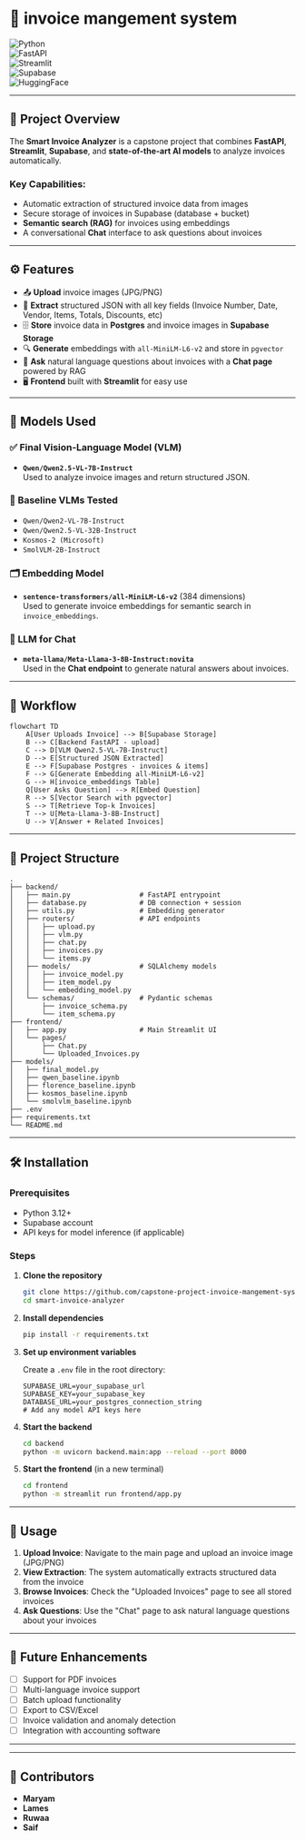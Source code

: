 # 📑 invoice mangement system

![Python](https://img.shields.io/badge/Python-3.12-blue?logo=python)  
![FastAPI](https://img.shields.io/badge/FastAPI-Backend-green?logo=fastapi)  
![Streamlit](https://img.shields.io/badge/Streamlit-Frontend-red?logo=streamlit)  
![Supabase](https://img.shields.io/badge/Supabase-Postgres%20%7C%20Storage-3FCF8E?logo=supabase)  
![HuggingFace](https://img.shields.io/badge/HuggingFace-🤗-yellow)

---

## 🚀 Project Overview

The **Smart Invoice Analyzer** is a capstone project that combines **FastAPI**, **Streamlit**, **Supabase**, and **state-of-the-art AI models** to analyze invoices automatically.

### Key Capabilities:
- Automatic extraction of structured invoice data from images
- Secure storage of invoices in Supabase (database + bucket)
- **Semantic search (RAG)** for invoices using embeddings
- A conversational **Chat** interface to ask questions about invoices

---

## ⚙️ Features

- 📤 **Upload** invoice images (JPG/PNG)
- 🧾 **Extract** structured JSON with all key fields (Invoice Number, Date, Vendor, Items, Totals, Discounts, etc)
- 🗄️ **Store** invoice data in **Postgres** and invoice images in **Supabase Storage**
- 🔍 **Generate** embeddings with `all-MiniLM-L6-v2` and store in `pgvector`
- 💬 **Ask** natural language questions about invoices with a **Chat page** powered by RAG
- 🖥️ **Frontend** built with **Streamlit** for easy use

---

## 🧠 Models Used

### ✅ Final Vision-Language Model (VLM)
- **`Qwen/Qwen2.5-VL-7B-Instruct`**  
  Used to analyze invoice images and return structured JSON.

### 🔬 Baseline VLMs Tested
- `Qwen/Qwen2-VL-7B-Instruct`
- `Qwen/Qwen2.5-VL-32B-Instruct`
- `Kosmos-2 (Microsoft)`
- `SmolVLM-2B-Instruct`

### 🗂️ Embedding Model
- **`sentence-transformers/all-MiniLM-L6-v2`** (384 dimensions)  
  Used to generate invoice embeddings for semantic search in `invoice_embeddings`.

### 💬 LLM for Chat
- **`meta-llama/Meta-Llama-3-8B-Instruct:novita`**  
  Used in the **Chat endpoint** to generate natural answers about invoices.

---

## 🔄 Workflow

```mermaid
flowchart TD
    A[User Uploads Invoice] --> B[Supabase Storage]
    B --> C[Backend FastAPI - upload]
    C --> D[VLM Qwen2.5-VL-7B-Instruct]
    D --> E[Structured JSON Extracted]
    E --> F[Supabase Postgres - invoices & items]
    F --> G[Generate Embedding all-MiniLM-L6-v2]
    G --> H[invoice_embeddings Table]
    Q[User Asks Question] --> R[Embed Question]
    R --> S[Vector Search with pgvector]
    S --> T[Retrieve Top-k Invoices]
    T --> U[Meta-Llama-3-8B-Instruct]
    U --> V[Answer + Related Invoices]
```

---

## 📁 Project Structure

```
.
├── backend/
│   ├── main.py                 # FastAPI entrypoint
│   ├── database.py             # DB connection + session
│   ├── utils.py                # Embedding generator
│   ├── routers/                # API endpoints
│   │   ├── upload.py
│   │   ├── vlm.py
│   │   ├── chat.py
│   │   ├── invoices.py
│   │   └── items.py
│   ├── models/                 # SQLAlchemy models
│   │   ├── invoice_model.py
│   │   ├── item_model.py
│   │   └── embedding_model.py
│   └── schemas/                # Pydantic schemas
│       ├── invoice_schema.py
│       └── item_schema.py
├── frontend/
│   ├── app.py                  # Main Streamlit UI
│   └── pages/
│       ├── Chat.py
│       └── Uploaded_Invoices.py
├── models/
│   ├── final_model.py
│   ├── qwen_baseline.ipynb
│   ├── florence_baseline.ipynb
│   ├── kosmos_baseline.ipynb
│   └── smolvlm_baseline.ipynb
├── .env
├── requirements.txt
└── README.md
```

---

## 🛠️ Installation

### Prerequisites
- Python 3.12+
- Supabase account
- API keys for model inference (if applicable)

### Steps

1. **Clone the repository**
   ```bash
   git clone https://github.com/capstone-project-invoice-mangement-system
   cd smart-invoice-analyzer
   ```

2. **Install dependencies**
   ```bash
   pip install -r requirements.txt
   ```

3. **Set up environment variables**
   
   Create a `.env` file in the root directory:
   ```env
   SUPABASE_URL=your_supabase_url
   SUPABASE_KEY=your_supabase_key
   DATABASE_URL=your_postgres_connection_string
   # Add any model API keys here
   ```

4. **Start the backend**
   ```bash
   cd backend
   python -m uvicorn backend.main:app --reload --port 8000
   ```

5. **Start the frontend** (in a new terminal)
   ```bash
   cd frontend
   python -m streamlit run frontend/app.py
   ```

---

## 🎯 Usage

1. **Upload Invoice**: Navigate to the main page and upload an invoice image (JPG/PNG)
2. **View Extraction**: The system automatically extracts structured data from the invoice
3. **Browse Invoices**: Check the "Uploaded Invoices" page to see all stored invoices
4. **Ask Questions**: Use the "Chat" page to ask natural language questions about your invoices

---

## 🔮 Future Enhancements

- [ ] Support for PDF invoices
- [ ] Multi-language invoice support
- [ ] Batch upload functionality
- [ ] Export to CSV/Excel
- [ ] Invoice validation and anomaly detection
- [ ] Integration with accounting software

---


---

## 👥 Contributors

- **Maryam**  
- **Lames**  
- **Ruwaa**  
- **Saif**


